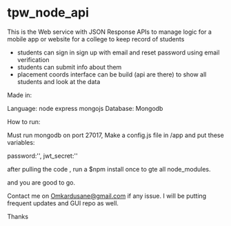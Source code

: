 # tpw_node_api

This is the Web service with JSON Response APIs to manage logic for a mobile app or website for a college to keep record of students

- students can sign in sign up with email and reset password using email verification
- students can submit info about them 
- placement coords interface can be build (api are there) to show all students and look at the data

Made in: 

Language: node express mongojs
Database: Mongodb

How to run: 

Must run mongodb on port 27017, 
Make a config.js file in /app and put these variables: 

password:'',
jwt_secret:''

after pulling the code , run a 
$npm install 
once to gte all node_modules.

and you are good to go. 


Contact me on Omkardusane@gmail.com if any issue. 
I will be putting frequent updates and GUI repo as well.

Thanks
